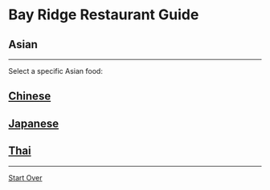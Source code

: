# Bay Ridge Restaurant Guide
## Asian
---
Select a specific Asian food:
## [Chinese](./chinese.md)
## [Japanese](./japanese.md)
## [Thai](./thai.md)
---
[Start Over](../home.md)